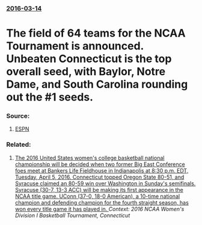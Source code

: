 ### [2016-03-14](/news/2016/03/14/index.md)

#  The field of 64 teams for the NCAA Tournament is announced. Unbeaten Connecticut is the top overall seed, with Baylor, Notre Dame, and South Carolina rounding out the #1 seeds.




### Source:

1. [ESPN](http://espn.go.com/womens-college-basketball/story/_/id/14972898/2016-women-ncaa-tournament-connecticut-huskies-overall-no-1-seed)

### Related:

1. [The 2016 United States women's college basketball national championship will be decided when two former Big East Conference foes meet at Bankers Life Fieldhouse in Indianapolis at 8:30 p.m. EDT, Tuesday, April 5, 2016. Connecticut topped Oregon State 80-51, and Syracuse claimed an 80-59 win over Washington in Sunday's semifinals. Syracuse (30-7, 13-3 ACC) will be making its first appearance in the NCAA title game. UConn (37-0, 18-0 American), a 10-time national champion and defending champion for the fourth straight season, has won every title game it has played in. ](/news/2016/04/3/the-2016-united-states-women-s-college-basketball-national-championship-will-be-decided-when-two-former-big-east-conference-foes-meet-at-ban.md) _Context: 2016 NCAA Women's Division I Basketball Tournament, Connecticut_
